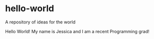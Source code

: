 # hello-world
A repository of ideas for the world

Hello World!
My name is Jessica and I am a recent Programming grad!
